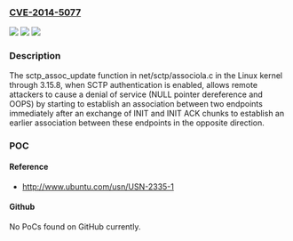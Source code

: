 ### [CVE-2014-5077](https://cve.mitre.org/cgi-bin/cvename.cgi?name=CVE-2014-5077)
![](https://img.shields.io/static/v1?label=Product&message=n%2Fa&color=blue)
![](https://img.shields.io/static/v1?label=Version&message=%3D%20n%2Fa%20&color=brighgreen)
![](https://img.shields.io/static/v1?label=Vulnerability&message=n%2Fa&color=brighgreen)

### Description

The sctp_assoc_update function in net/sctp/associola.c in the Linux kernel through 3.15.8, when SCTP authentication is enabled, allows remote attackers to cause a denial of service (NULL pointer dereference and OOPS) by starting to establish an association between two endpoints immediately after an exchange of INIT and INIT ACK chunks to establish an earlier association between these endpoints in the opposite direction.

### POC

#### Reference
- http://www.ubuntu.com/usn/USN-2335-1

#### Github
No PoCs found on GitHub currently.

